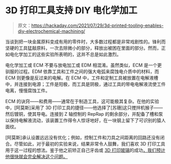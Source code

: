 # 3D 打印工具支持 DIY 电化学加工

> 原文：<https://hackaday.com/2021/07/29/3d-printed-tooling-enables-diy-electrochemical-machining/>

当谈到把一块金属原料变成有用的零件时，大多数过程都是非常戏剧性的。锋利而坚硬的工具猛敲原料，一次去除微小的部分，释放出被困在里面的部分。然而，正如电化学加工的这些实验所表明的，这并不总是如此激烈。

电化学加工或 ECM 不要与放电加工或 EDM 相混淆。虽然类似，ECM 是一个更驯服的过程。EDM 依靠工具和工件之间的强大电弧来腐蚀电介质中的材料，而 ECM 则更像是反过来的电解。在 ECM 中，工件和定制工具被放置在电解液槽中，并连接到电源；工件是阳极，而工具是阴极，通过工具的带电电解液流使工件电离，慢慢腐蚀工件。

ECM 的诀窍——和费用——通常在于制造工具，这可能极其复杂。在他的实验中，[阿莫斯]采用了 3D 打印工具的捷径——他选择了[苏珊]这只搅拌机猴子——然后镀铜，使其导电。连接到 Z 轴控制的 RepRap 的剩余部分，并配备了槽和泵以保持电解液流动，该装置工作得令人惊讶地好，在一块钢上留下了可识别的猿人面纹。

[阿莫斯]承认设置远远没有优化；例如，控制工件和刀具之间距离的回路还没有闭合。尽管如此，对于最初的实验来说，结果非常令人鼓舞，我们喜欢 3D 打印工具用于这一过程的想法。鉴于他之前矫正自己牙齿或 [3D 打印玻璃](https://hackaday.com/2019/08/08/3d-printing-glass/)的成功[，我们预计他很快就会完全解决这个问题。](https://hackaday.com/2016/03/16/hacker-straightens-own-teeth/)